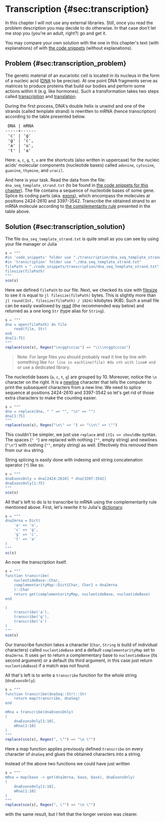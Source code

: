 # Transcription {#sec:transcription}

In this chapter I will not use any external libraries. Still, once you read the
problem description you may decide to do otherwise. In that case don't let me
stop you (you're an adult, right?) go and get it.

You may compare your own solution with the one in this chapter's text (with
explanations) of with [the code
snippets](https://github.com/b-lukaszuk/BS_wJ_eng/tree/main/code_snippets/transcription)
(without explanations).

## Problem {#sec:transcription_problem}

The genetic material of an eucariotic cell is located in its nucleus in the form
of a nucleic acid ([DNA](https://en.wikipedia.org/wiki/DNA) to be precise). At
one point DNA fragments serve as matrices to produce proteins that build our
bodies and perform some actions within it (e.g. like hormones). Such a
transformation takes two steps called
[transcription](https://en.wikipedia.org/wiki/Transcription_(biology)) and
[translation](https://en.wikipedia.org/wiki/Translation_(biology)).

During the first process, DNA's double helix is unwind and one of the strands
(called template strand) is rewritten to mRNA (hence transcription) according to
the table presented below.

<pre>
 DNA | mRNA
-----+------
 'c' | 'g'
 'g' | 'c',
 'a' | 'u',
 't' | 'a'
</pre>

Here: `a`, `c`, `g`, `t`, `u` are the shortcuts (also written in uppercase) for
the nucleic acids' molecular components (nucleotide bases) called `adenine`,
`cytosine`, `guanine`, `thymine`, and `uracil`.

And here is your task. Read the data from the file:
`dna_seq_template_strand.txt` (to be found in [the code snippets for this
chapter](https://github.com/b-lukaszuk/BS_wJ_eng/tree/main/code_snippets/transcription)).
The file contains a sequence of nucleotide bases of some gene. Splice its coding
parts (aka. [exons](https://en.wikipedia.org/wiki/Exon)), which encompass the
molecules at positions 2424-2610 and 3397-3542. Transcribe the obtained strand
to an mRNA molecule according to [the complementarity
rule](https://en.wikipedia.org/wiki/Complementarity_(molecular_biology)#DNA_and_RNA_base_pair_complementarity)
presented in the table above.

## Solution {#sec:transcription_solution}

The file `dna_seq_template_strand.txt` is quite small as you can see by using
your file manager or Julia

```jl
s = """
#in 'code_snippets' folder use "./transcription/dna_seq_template_strand.txt"
#in 'transcription' folder use "./dna_seq_template_strand.txt"
filePath = "./code_snippets/transcription/dna_seq_template_strand.txt"
filesize(filePath)
"""
sco(s)
```

Here we defined `filePath` to our file. Next, we checked its size with
[filesize](https://docs.julialang.org/en/v1/base/file/#Base.filesize) to see it
is equal to `jl filesize(filePath)` bytes. This is slightly more than
 `jl round(Int, filesize(filePath) / 1024)` kilobytes (KiB). Such a small file
can be easily swallowed by
[read](https://docs.julialang.org/en/v1/base/io-network/#Base.read) (the
recommended way below) and returned as a one long `Str` (type alias for
`String`).

```jl
s = """
dna = open(filePath) do file
	read(file, Str)
end
dna[1:75]
"""
replace(sco(s), Regex("\ncggtcccac") => "\\\\ncggtcccac")
```

> Note. For large files you should probably read it line by line with something
> like `for line in eachline(file) #do sth with line# end` or use a dedicated
> library.

The nucleotide bases (`a`, `c`, `t`, `g`) are grouped by 10. Moreover, notice
the `\n` character on the right. It is a
[newline](https://en.wikipedia.org/wiki/Newline) character that tells the
computer to print the subsequent characters from a new line. We need to splice
sequence at positions 2424-2610 and 3397-3542 so let's get rid of those extra
characters to make the counting easier.

```jl
s = """
dna = replace(dna, " " => "", "\n" => "")
dna[1:75]
"""
replace(sco(s), Regex("\n\" => ") => "\\n\" => \"")
```

This couldn't be simpler, we just use `replace` and `itIs => shouldBe` syntax.
The spaces (`" "`) are replaced with nothing (`""`, empty string) and newlines
(`"\n"`) with nothing (`""`, empty string) as well. Effectively this removed
them from our `dna` string.

String splicing is easily done with indexing and string concatenation operator
(`*`) like so.

```jl
s = """
dnaExonsOnly = dna[2424:2610] * dna[3397:3542]
dnaExonsOnly[1:75]
"""
sco(s)
```

All that's left to do is to transcribe to mRNA using the complementarity rule
mentioned above. First, let's rewrite it to Julia's
[dictionary](https://b-lukaszuk.github.io/RJ_BS_eng/julia_language_decision_making#sec:julia_language_dictionaries).

```jl
s = """
dna2mrna = Dict(
    'a' => 'u',
    'c' => 'g',
    'g' => 'c',
    't' => 'a'
)
"""
sc(s)
```

An now the transcription itself.

```jl
s = """
function transcribe(
    nucleotideBase::Char,
    complementarityMap::Dict{Char, Char} = dna2mrna
    )::Char
    return get(complementarityMap, nucleotideBase, nucleotideBase)
end

(
	transcribe('a'),
	transcribe('g'),
	transcribe('x')
)
"""
sco(s)
```

Our transcribe function takes a character (`Char`, `String` is build of
individual characters) called `nucleotideBase` and a default
`complementarityMap` set to `dna2mrna`. It uses `get` to return a complementary
base to `nucleotideBase` (its second argument) or a default (its third argument,
in this case just return `nucleotideBase`) if a match was not found.

All that's left is to write a `transcribe` function for the whole string
(`dnaExonsOnly`).

```jl
s = """
function transcribe(dnaSeq::Str)::Str
    return map(transcribe, dnaSeq)
end

mRna = transcribe(dnaExonsOnly)
(
	dnaExonsOnly[1:10],
	mRna[1:10]
)
"""
replace(sco(s), Regex(", \"") => "\n \"")
```

Here a map function applies previously defined `transcribe` on every character
of `dnaSeq` and glues the obtained characters into a string.

Instead of the above two functions we could have just written

```jl
s = """
mRna = map(base -> get(dna2mrna, base, base), dnaExonsOnly)
(
	dnaExonsOnly[1:10],
	mRna[1:10]
)
"""
replace(sco(s), Regex(", \"") => "\n \"")
```

with the same result, but I felt that the longer version was clearer.
